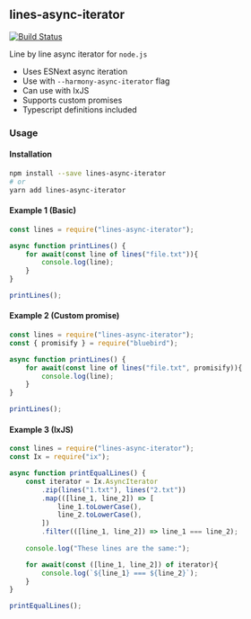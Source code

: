 ## lines-async-iterator
[![Build Status](https://travis-ci.org/rafaelkallis/lines-async-iterator.svg?branch=master)](https://travis-ci.org/rafaelkallis/lines-async-iterator)

Line by line async iterator for `node.js`

- Uses ESNext async iteration
- Use with `--harmony-async-iterator` flag
- Can use with IxJS
- Supports custom promises
- Typescript definitions included

### Usage

#### Installation

```bash
npm install --save lines-async-iterator
# or
yarn add lines-async-iterator
```

#### Example 1 (Basic)
```js
const lines = require("lines-async-iterator");

async function printLines() {
    for await(const line of lines("file.txt")){
        console.log(line);
    }
}

printLines();
```

#### Example 2 (Custom promise)
```js
const lines = require("lines-async-iterator");
const { promisify } = require("bluebird");

async function printLines() {
    for await(const line of lines("file.txt", promisify)){
        console.log(line);
    }
}

printLines();
```

#### Example 3 (IxJS)
```js
const lines = require("lines-async-iterator");
const Ix = require("ix");

async function printEqualLines() {
    const iterator = Ix.AsyncIterator
        .zip(lines("1.txt"), lines("2.txt"))
        .map(([line_1, line_2]) => [
            line_1.toLowerCase(),
            line_2.toLowerCase(),
        ])
        .filter(([line_1, line_2]) => line_1 === line_2);
        
    console.log("These lines are the same:");

    for await(const ([line_1, line_2]) of iterator){
        console.log(`${line_1} === ${line_2}`);
    }
}

printEqualLines();
```